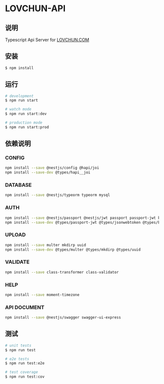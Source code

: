 # LOVCHUN-API

## 说明

Typescript Api Server for [LOVCHUN.COM](https://www.lovchun.com)

## 安装

```bash
$ npm install
```

## 运行

```bash
# development
$ npm run start

# watch mode
$ npm run start:dev

# production mode
$ npm run start:prod
```

## 依赖说明

### CONFIG
```bash
npm install --save @nestjs/config @hapi/joi
npm install --save-dev @types/hapi__joi
```

### DATABASE
```bash
npm install --save @nestjs/typeorm typeorm mysql
```

### AUTH
```bash
npm install --save @nestjs/passport @nestjs/jwt passport passport-jwt bcryptjs
npm install --save-dev @types/passport-jwt @types/jsonwebtoken @types/bcryptjs
```

### UPLOAD
```bash
npm install --save multer mkdirp uuid
npm install --save-dev @types/multer @types/mkdirp @types/uuid
```

### VALIDATE
```bash
npm install --save class-transformer class-validator
```

### HELP
```bash
npm install --save moment-timezone
```

### API DOCUMENT
```bash
npm install --save @nestjs/swagger swagger-ui-express
```
## 测试

```bash
# unit tests
$ npm run test

# e2e tests
$ npm run test:e2e

# test coverage
$ npm run test:cov
```